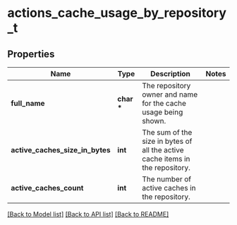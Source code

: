 # actions_cache_usage_by_repository_t

## Properties
Name | Type | Description | Notes
------------ | ------------- | ------------- | -------------
**full_name** | **char \*** | The repository owner and name for the cache usage being shown. | 
**active_caches_size_in_bytes** | **int** | The sum of the size in bytes of all the active cache items in the repository. | 
**active_caches_count** | **int** | The number of active caches in the repository. | 

[[Back to Model list]](../README.md#documentation-for-models) [[Back to API list]](../README.md#documentation-for-api-endpoints) [[Back to README]](../README.md)



